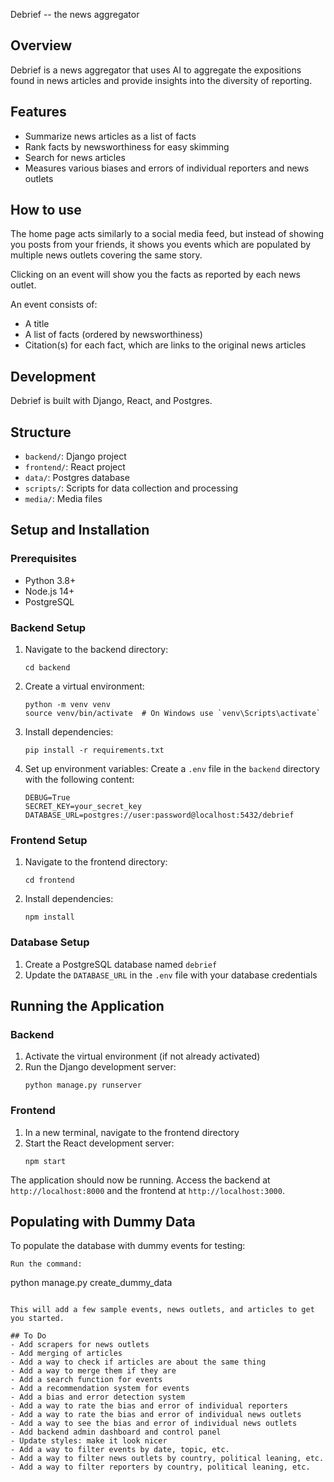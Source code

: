 Debrief -- the news aggregator

## Overview

Debrief is a news aggregator that uses AI to aggregate the expositions found in news articles and provide insights into the diversity of reporting.

## Features

- Summarize news articles as a list of facts
- Rank facts by newsworthiness for easy skimming
- Search for news articles
- Measures various biases and errors of individual reporters and news outlets

## How to use

The home page acts similarly to a social media feed, but instead of showing you posts from your friends, it shows you events which are populated by multiple news outlets covering the same story.

Clicking on an event will show you the facts as reported by each news outlet.

An event consists of:
- A title
- A list of facts (ordered by newsworthiness)
- Citation(s) for each fact, which are links to the original news articles

## Development

Debrief is built with Django, React, and Postgres.

## Structure

- `backend/`: Django project
- `frontend/`: React project
- `data/`: Postgres database
- `scripts/`: Scripts for data collection and processing
- `media/`: Media files

## Setup and Installation

### Prerequisites
- Python 3.8+
- Node.js 14+
- PostgreSQL

### Backend Setup
1. Navigate to the backend directory:
   ```
   cd backend
   ```
2. Create a virtual environment:
   ```
   python -m venv venv
   source venv/bin/activate  # On Windows use `venv\Scripts\activate`
   ```
3. Install dependencies:
   ```
   pip install -r requirements.txt
   ```
4. Set up environment variables:
   Create a `.env` file in the `backend` directory with the following content:
   ```
   DEBUG=True
   SECRET_KEY=your_secret_key
   DATABASE_URL=postgres://user:password@localhost:5432/debrief
   ```

### Frontend Setup
1. Navigate to the frontend directory:
   ```
   cd frontend
   ```
2. Install dependencies:
   ```
   npm install
   ```

### Database Setup
1. Create a PostgreSQL database named `debrief`
2. Update the `DATABASE_URL` in the `.env` file with your database credentials

## Running the Application

### Backend
1. Activate the virtual environment (if not already activated)
2. Run the Django development server:
   ```
   python manage.py runserver
   ```

### Frontend
1. In a new terminal, navigate to the frontend directory
2. Start the React development server:
   ```
   npm start
   ```

The application should now be running. Access the backend at `http://localhost:8000` and the frontend at `http://localhost:3000`.

## Populating with Dummy Data

To populate the database with dummy events for testing:
   ```
   Run the command:
   ```
   python manage.py create_dummy_data
   ```

This will add a few sample events, news outlets, and articles to get you started.

## To Do
- Add scrapers for news outlets
- Add merging of articles
   - Add a way to check if articles are about the same thing
   - Add a way to merge them if they are
- Add a search function for events
- Add a recommendation system for events
- Add a bias and error detection system
   - Add a way to rate the bias and error of individual reporters
   - Add a way to rate the bias and error of individual news outlets
   - Add a way to see the bias and error of individual news outlets
- Add backend admin dashboard and control panel
- Update styles: make it look nicer
- Add a way to filter events by date, topic, etc.
- Add a way to filter news outlets by country, political leaning, etc.
- Add a way to filter reporters by country, political leaning, etc.